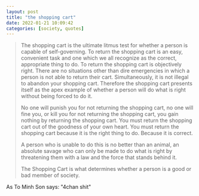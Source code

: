 ```yaml
---
layout: post
title: "the shopping cart"
date: 2022-01-21 10:09:42
categories: [society, quotes]
---
```


> The shopping cart is the ultimate litmus test for whether a person is capable of self-governing. To return the shopping cart is an easy, convenient task and one which we all recognize as the correct, appropriate thing to do. To return the shopping cart is objectively right. There are no situations other than dire emergencies in which a person is not able to return their cart. Simultaneously, it is not illegal to abandon your shopping cart. Therefore the shopping cart presents itself as the apex example of whether a person will do what is right without being forced to do it.
>
>No one will punish you for not returning the shopping cart, no one will fine you, or kill you for not returning the shopping cart, you gain nothing by returning the shopping cart. You must return the shopping cart out of the goodness of your own heart. You must return the shopping cart because it is the right thing to do. Because it is correct.
>
>A person who is unable to do this is no better than an animal, an absolute savage who can only be made to do what is right by threatening them with a law and the force that stands behind it.
>
>The Shopping Cart is what determines whether a person is a good or bad member of society.

As To Minh Son says: "4chan shit"